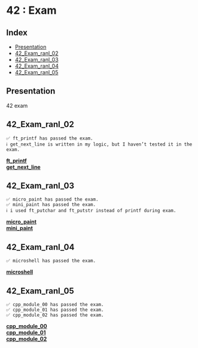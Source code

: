 # 42 : Exam

## Index

* [Presentation](#Presentation)
* [42_Exam_ranl_02](#42_Exam_ranl_02)
* [42_Exam_ranl_03](#42_Exam_ranl_03)
* [42_Exam_ranl_04](#42_Exam_ranl_04)
* [42_Exam_ranl_05](#42_Exam_ranl_05)

## Presentation

42 exam

## 42_Exam_ranl_02

	✅ ft_printf has passed the exam.
	ℹ️ get_next_line is written in my logic, but I haven’t tested it in the exam.

[__ft_printf__](./42_Exam_rank_02/ft_printf/ft_printf.c)  
[__get_next_line__](./42_Exam_rank_02/get_next_line/get_next_line.c)

## 42_Exam_ranl_03

	✅ micro_paint has passed the exam.
	✅ mini_paint has passed the exam.
	ℹ️ i used ft_putchar and ft_putstr instead of printf during exam.

[__micro_paint__](./42_Exam_rank_03/micro_paint/micro_paint.c)  
[__mini_paint__](./42_Exam_rank_03/mini_paint/mini_paint.c)

## 42_Exam_ranl_04

	✅ microshell has passed the exam.

[__microshell__](./42_Exam_rank_04/microshell/microshell.c)  

## 42_Exam_ranl_05

	✅ cpp_module_00 has passed the exam.
	✅ cpp_module_01 has passed the exam.
	✅ cpp_module_02 has passed the exam.

[__cpp_module_00__](./42_Exam_rank_05/cpp_module_00)  
[__cpp_module_01__](./42_Exam_rank_05/cpp_module_01)  
[__cpp_module_02__](./42_Exam_rank_05/cpp_module_02)  